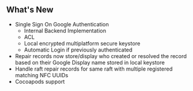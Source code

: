 ## What's New
- Single Sign On Google Authentication
	- Internal Backend Implementation
	- ACL
	- Local encrypted multiplatform secure keystore
	- Automatic Login if previously authenticated
- Repair records now store/display who created or resolved the record based on their Google Display name stored in local keystore
- Handle raft repair records for same raft with multiple registered matching NFC UUIDs
- Cocoapods support